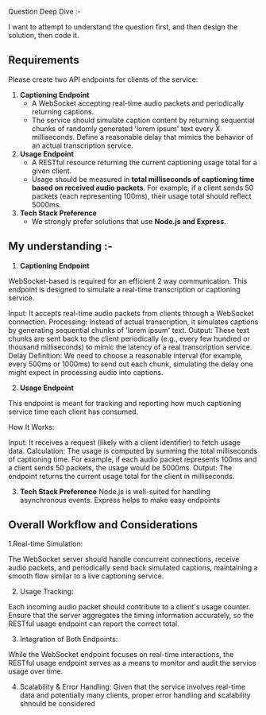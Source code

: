 
Question Deep Dive :- 

I want to attempt to understand the question first, and then design the solution, then code it.

## **Requirements**

Please create two API endpoints for clients of the service:

1. **Captioning Endpoint**
    - A WebSocket accepting real-time audio packets and periodically returning captions.
    - The service should simulate caption content by returning sequential chunks of randomly generated 'lorem ipsum' text every X milliseconds. Define a reasonable delay that mimics the behavior of an actual transcription service.
2. **Usage Endpoint**
    - A RESTful resource returning the current captioning usage total for a given client.
    - Usage should be measured in **total milliseconds of captioning time based on received audio packets**. For example, if a client sends 50 packets (each representing 100ms), their usage total should reflect 5000ms.
3. **Tech Stack Preference**
    - We strongly prefer solutions that use **Node.js and Express**.


## My understanding :- 

1. **Captioning Endpoint**

WebSocket-based is required for an efficient 2 way communication.
This endpoint is designed to simulate a real-time transcription or captioning service.

Input: It accepts real-time audio packets from clients through a WebSocket connection.
Processing: Instead of actual transcription, it simulates captions by generating sequential chunks of 'lorem ipsum' text.
Output: These text chunks are sent back to the client periodically (e.g., every few hundred or thousand milliseconds) to mimic the latency of a real transcription service.
Delay Definition: We need to choose a reasonable interval (for example, every 500ms or 1000ms) to send out each chunk, simulating the delay one might expect in processing audio into captions.

2. **Usage Endpoint**

This endpoint is meant for tracking and reporting how much captioning service time each client has consumed.

How It Works:

Input: It receives a request (likely with a client identifier) to fetch usage data.
Calculation: The usage is computed by summing the total milliseconds of captioning time. For example, if each audio packet represents 100ms and a client sends 50 packets, the usage would be 5000ms.
Output: The endpoint returns the current usage total for the client in milliseconds.

3. **Tech Stack Preference**
Node.js is well-suited for handling asynchronous events. Express helps to make easy endpoints


## Overall Workflow and Considerations

1.Real-time Simulation:

The WebSocket server should handle concurrent connections, receive audio packets, and periodically send back simulated captions, maintaining a smooth flow similar to a live captioning service.

2. Usage Tracking:

Each incoming audio packet should contribute to a client's usage counter. Ensure that the server aggregates the timing information accurately, so the RESTful usage endpoint can report the correct total.

3. Integration of Both Endpoints:

While the WebSocket endpoint focuses on real-time interactions, the RESTful usage endpoint serves as a means to monitor and audit the service usage over time.

4. Scalability & Error Handling:
Given that the service involves real-time data and potentially many clients, proper error handling and scalability shnould be considered
